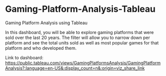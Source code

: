 # Gaming-Platform-Analysis-Tableau
Gaming Platform Analysis using Tableau

In this dashboard, you will be able to explore gaming platforms that were sold over the last 20 years. The filter will allow you to narrow down per platform and see the total units sold as well as most popular games for that platform and who developed them. 

Link to dashboard: https://public.tableau.com/views/GamingPlatformsAnalysis/GamingPlatformAnalysis?:language=en-US&:display_count=n&:origin=viz_share_link
